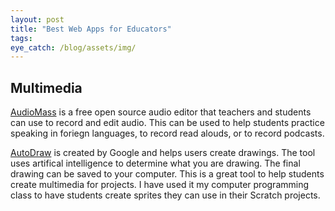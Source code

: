 ```yaml
---
layout: post
title: "Best Web Apps for Educators"
tags: 
eye_catch: /blog/assets/img/
---
```




<!--more-->

## Multimedia

[AudioMass](https://audiomass.co/) is a free open source audio editor that teachers and students can use to record and edit audio.  This can be used to help students practice speaking in foriegn languages, to record read alouds, or to record podcasts.

[AutoDraw](https://www.autodraw.com/) is created by Google and helps users create drawings.  The tool uses artifical intelligence to determine what you are drawing.  The final drawing can be saved to your computer.  This is a great tool to help students create multimedia for projects.  I have used it my computer programming class to have students create sprites they can use in their Scratch projects.



